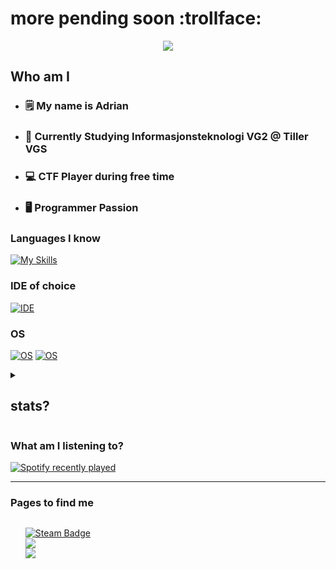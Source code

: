 # more pending soon :trollface:
<div align=center>
 <img src="https://profile-counter.glitch.me/{Enderz420}/count.svg">
</div>

## Who am I

* ### 🗒️ My name is Adrian
* ### 📖 Currently Studying Informasjonsteknologi VG2 @ Tiller VGS
* ### 💻 CTF Player during free time
* ### 🖥️ Programmer Passion

### Languages I know
[![My Skills](https://skillicons.dev/icons?i=py,html,css,cs)](https://skillicons.dev)

### IDE of choice 

[![IDE](https://skillicons.dev/icons?i=vscode)](https://skillicons.dev)

### OS
[![OS](https://skillicons.dev/icons?i=windows)](https://skillicons.dev)
[![OS](https://skillicons.dev/icons?i=linux)](https://skillicons.dev)


<details>
<summary><h2>stats?</h2></summary>
<br>
 <div style="display: flex; flex-direction: row;">
  <img class="img" align=center src="https://github-readme-stats.vercel.app/api?username=Enderz420&show_icons=true&theme=radical" />
  <img class="img" align=center src="https://github-readme-stats.vercel.app/api/top-langs/?username=Enderz420&theme=radical&layout=compact" />
 </div>
</details>



<h3>What am I listening to?</h3>
<div align="left">
  <a href="https://open.spotify.com/user/pk4k4lt59ww2k80nig9z0wp3i">
    <img src="https://spotify-recently-played-readme.vercel.app/api?user=pk4k4lt59ww2k80nig9z0wp3i&count=5&unique=false" alt="Spotify recently played"  />
  </a>
</div>


---
### Pages to find me

<div style="display: flex; flex-direction: row;">
 <ul>
  <a href="https://steamcommunity.com/id/enderz263"><img src="https://img.shields.io/badge/steam-%23000000.svg?style=for-the-badge&logo=steam&logoColor=white" alt="Steam Badge"></a><br>
  <a href="https://www.reddit.com/user/Endersz420/"><img src="https://img.shields.io/badge/Reddit-FF4500?style=for-the-badge&logo=reddit&logoColor=white"></a><br>
  <a href="https://www.youtube.com/channel/UCAw-dJXtdftu5s753mOxHTg"><img src="https://img.shields.io/badge/YouTube-%23FF0000.svg?style=for-the-badge&logo=YouTube&logoColor=white"></a>
 </ul>
</div>
